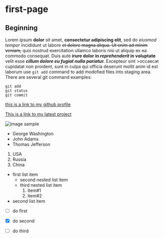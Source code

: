 # first-page
## Beginning

Lorem ipsum **dolor** sit amet, **consectetur adipiscing elit**, sed do *eiusmod tempor* incididunt ut labore ~~et dolore magna aliqua. Ut enim ad minim veniam,~~ quis nostrud exercitation ullamco laboris nisi ut aliquip ex ea commodo consequat. Duis aute **irure dolor in *reprehenderit* in voluptate** velit esse ***cillum dolore eu fugiat nulla pariatur.*** Excepteur sint >occaecat cupidatat non proident, sunt in culpa qui officia deserunt mollit anim id est laborum
use `git add` command to add modofied files into staging area. 
There are several git command examples:
```
git add
git status
git commit
```
[this is a link to my github profile](https://github.com/ruslanbek92)

[This is a link to my latest project](../space-tourism-website/blob/main/README.md)

![image sample](../space-tourism-website/blob/main/dist/background-crew-desktop.425df4ce.jpg)

- George Washington
- John Adams
- Thomas Jefferson

1. USA
2. Russia
3. China

- first list item
  - second nested list item
  - third nested list item
    1. item#1
    2. item#2      
- second list item

- [ ] do first
- [x] do second
- [ ] do third 

